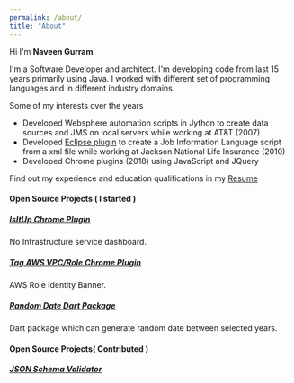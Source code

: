 ```yaml
---
permalink: /about/
title: "About"
---
```


Hi I'm **Naveen Gurram**

I'm a Software Developer and architect. I'm developing code from last 15 years primarily using Java. I worked with different set of programming languages and in different industry domains. 

Some of my interests over the years
- Developed Websphere automation scripts in Jython to create data sources and JMS on local servers while working at AT&T (2007)
- Developed [Eclipse plugin](https://github.com/NaveenGurram/JilCreator) to create a Job Information Language script from a xml file while working at Jackson National Life Insurance (2010)
- Developed Chrome plugins (2018) using JavaScript and JQuery

Find out my experience and education qualifications in my [Resume](/assets/files/NaveenGurram.pdf)
#### Open Source Projects ( I started )
##### [IsItUp Chrome Plugin](https://chrome.google.com/webstore/detail/is-it-up/hpeelccagnmlaklolopihojkmoabmidb?hl=en) 
No Infrastructure service dashboard.

##### [Tag AWS VPC/Role Chrome Plugin](https://chrome.google.com/webstore/detail/tag-aws-vpcrole/ljcagjkgoidbjkgacjkiielnkcmmccbp?hl=en) 
AWS Role Identity Banner.

##### [Random Date Dart Package](https://pub.dev/packages/random_date)
Dart package which can generate random date between selected years.

#### Open Source Projects( Contributed )

##### [JSON Schema Validator](https://github.com/everit-org/json-schema)
